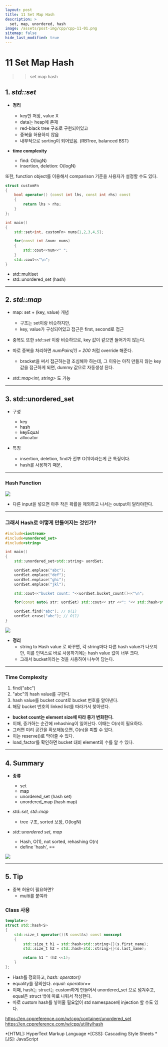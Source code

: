 ```yaml
---
layout: post
title: 11 Set Map Hash
description: >
  set, map, unordered, hash
image: /assets/post-img/cpp/cpp-11-01.png
sitemap: false
hide_last_modified: true
---
```


# 11 Set Map Hash
>> set map hash

## 1. _std::set_

- __정리__
	- key만 저장, value X
	- data는 heap에 존재
	- red-black tree 구조로 구현되어있고
	- 중복을 허용하지 않음
	- 내부적으로 sorting이 되어있음. (RBTree, balanced BST)

- __time complexity__
	- find: O(logN)
	- insertion, deletion: O(logN)

또한, function object를 이용해서 comparison 기준을 사용자가 설정할 수도 있다.

```cpp
struct customFn
{
	bool operator() (const int lhs, const int rhs) const 
	{
		return lhs > rhs;
	}
};

int main()
{
	std::set<int, customFn> nums{1,2,3,4,5};

	for(const int &num: nums)
	{
		std::cout<<num<<" ";
	}
	std::cout<<"\n";
}
```

- std::multiset
- std::unordered_set (hash)

---
## 2. _std::map_

- map: set + (key, value) 개념
	- 구조는 set이랑 비슷하지만,
	- key, value가 구성되어있고 접근은 first, second로 접근

- 중복도 또한 _std::set_ 이랑 비슷하므로, key 값이 같으면 들어가지 않는다.
- 따로 중복을 처리하면 _numPairs[1] = 200_ 처럼 override 해준다.
	- bracket을 써서 접근하는걸 조심해야 하는데, 그 이유는 아직 만들지 않는 key 값을 접근하게 되면, dummy 값으로 자동생성 된다.
- _std::map<int, string>_ 도 가능

---
## 3. std::unordered_set

- 구성
	- key
	- hash
	- keyEqual
	- allocator

- 특징
	- insertion, deletion, find가 전부 O(1)이라는게 큰 특징이다.
	- hash를 사용하기 때문,

---
### Hash Function

![](../../assets/post-img/cpp/cpp-11-01.png)

- 다른 input을 넣으면 아주 작은 확률을 제외하고 나서는 output이 달라야한다.

---
### 그래서 Hash로 어떻게 만들어지는 것인가?

```cpp
#include<iostream>
#include<unordered_set>
#include<string>

int main()
{
	std::unordered_set<std::string> uordSet;

	uordSet.emplace("abc");
	uordSet.emplace("def");
	uordSet.emplace("ghi");
	uordSet.emplace("jkl");

	std::cout<<"bucket count: "<<uordSet.bucket_count()<<"\n";

	for(const auto& str: uordSet) std::cout<< str <<": "<< std::hash<std::string{}(str)<<", bucket: "<< uordSet.bucket(str)<<"\n";

	uordSet.find("abc"); // O(1)
	uordSet.erase("abc"); // O(1)
}
```

![](../../assets/post-img/cpp/cpp-11-02.png)

- __정리__
	- string to Hash value 로 바꾸면, 각 string마다 다른 hash value가 나오지만, 이를 인덱스로 바로 사용하기에는 hash value 값이 너무 크다.
	- 그래서 bucket이라는 것을 사용하여 나누어 담는다.

---
### Time Complexity

1) find("abc")
2) "abc"의 hash value를 구한다.
3) hash value를 bucket count로 bucket 번호를 알아낸다.
4) 해당 bucket 번호의 linked list를 따라가서 찾아낸다.

- __bucket count는 element size에 따라 증가 변화한다.__
- 이때, 증가하는 순간에 rehashing이 일어난다. 이때는 O(n)이 필요하다.
- 그러면 미리 공간을 확보해놓으면, O(n)을 피할 수 있다.
- 이는 reserve()로 막아줄 수 있다.
- load_factor를 확인하면 bucket 대비 element의 수를 알 수 있다.

---
## 4. Summary

- __종류__
	- set
	- map
	- unordered_set (hash set)
	- unordered_map (hash map)

- _std::set, std::map_
	- tree 구조, sorted 보장, O(logN)

- _std::unordered set, map_
	- Hash, O(1), not sorted, rehashing O(n)
	- define 'hash', == 

![](../../assets/post-img/cpp/cpp-11-03.png)

---
## 5. Tip

- 중복 허용이 필요하면?
	- multi를 붙여라

### Class 사용

```cpp
template<>
struct std::hash<S>
{
	std::size_t operator()(S const&s) const noexcept
	{
		std::size_t h1 = std::hash<std::string>{}(s.first_name);
		std::size_t h2 = std::hash<std::string>{}(s.last_name);

		return h1 ^ (h2 <<1);
	}
};
```

- Hash를 정의하고, _hash: operator()_
- equality를 정의한다. _equal: operator==_
- 이때, hash는 struct는 custom하게 만들어서 unordered_set 으로 넘겨주고, equal은 struct 밖에 따로 나둬서 작성한다.
- 따로 custom hash를 넣어줄 필요없이 std namespace에 injection 할 수도 있다.

https://en.cppreference.com/w/cpp/container/unordered_set
https://en.cppreference.com/w/cpp/utility/hash

*[HTML]: HyperText Markup Language
*[CSS]: Cascading Style Sheets
*[JS]: JavaScript